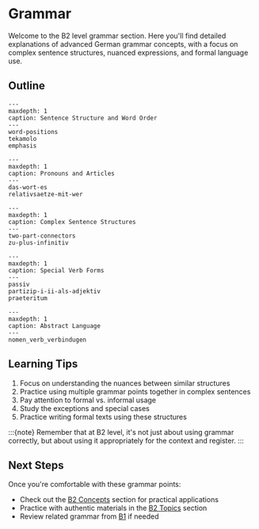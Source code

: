 # Grammar

Welcome to the B2 level grammar section. Here you'll find detailed explanations of advanced German grammar concepts, with a focus on complex sentence structures, nuanced expressions, and formal language use.

## Outline

```{toctree}
---
maxdepth: 1
caption: Sentence Structure and Word Order
---
word-positions
tekamolo
emphasis
```

```{toctree}
---
maxdepth: 1
caption: Pronouns and Articles
---
das-wort-es
relativsaetze-mit-wer
```

```{toctree}
---
maxdepth: 1
caption: Complex Sentence Structures
---
two-part-connectors
zu-plus-infinitiv
```

```{toctree}
---
maxdepth: 1
caption: Special Verb Forms
---
passiv
partizip-i-ii-als-adjektiv
praeteritum
```

```{toctree}
---
maxdepth: 1
caption: Abstract Language
---
nomen_verb_verbindugen
```

## Learning Tips

1. Focus on understanding the nuances between similar structures
2. Practice using multiple grammar points together in complex sentences
3. Pay attention to formal vs. informal usage
4. Study the exceptions and special cases
5. Practice writing formal texts using these structures

:::{note}
Remember that at B2 level, it's not just about using grammar correctly, but about using it appropriately for the context and register.
:::

## Next Steps

Once you're comfortable with these grammar points:

- Check out the [B2 Concepts](/b2/concepts/index.md) section for practical applications
- Practice with authentic materials in the [B2 Topics](/b2/topics/index.md) section
- Review related grammar from [B1](/b1/grammar/index.md) if needed

